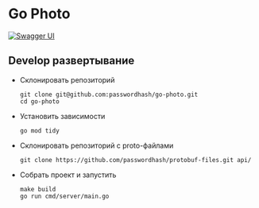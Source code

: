# Go Photo
[![Swagger UI](https://img.shields.io/badge/docs-Swagger-blue?logo=swagger)](https://go-photo.passwordhash.tech/api/v1/docs/index.html)

## Develop развертывание

- Склонировать репозиторий
    ```
    git clone git@github.com:passwordhash/go-photo.git
    cd go-photo
    ```
  
- Установить зависимости
    ```
    go mod tidy
    ```

- Склонировать репозиторий с proto-файлами
    ```
    git clone https://github.com/passwordhash/protobuf-files.git api/
    ```

- Собрать проект и запустить
    ```
    make build 
    go run cmd/server/main.go 
    ```